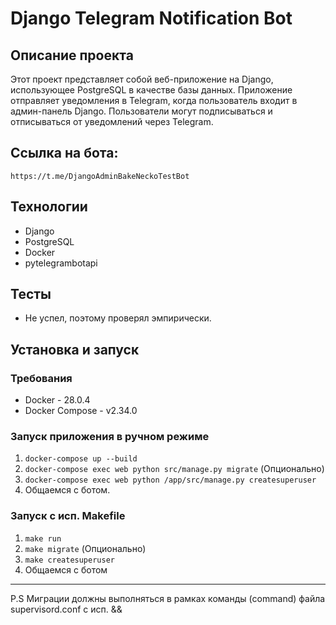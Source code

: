 # Django Telegram Notification Bot

## Описание проекта

Этот проект представляет собой веб-приложение на Django, использующее PostgreSQL в качестве базы данных. Приложение отправляет уведомления в Telegram, когда пользователь входит в админ-панель Django. Пользователи могут подписываться и отписываться от уведомлений через Telegram.

## Ссылка на бота:
`https://t.me/DjangoAdminBakeNeckoTestBot`

## Технологии

- Django
- PostgreSQL
- Docker
- pytelegrambotapi

## Тесты
- Не успел, поэтому проверял эмпирически. 

## Установка и запуск

### Требования

- Docker - 28.0.4
- Docker Compose - v2.34.0

### Запуск приложения в ручном режиме
1. `docker-compose up --build`
2. `docker-compose exec web python src/manage.py migrate` (Опционально) 
3. `docker-compose exec web python /app/src/manage.py createsuperuser`
4. Общаемся с ботом.

### Запуск с исп. Makefile
1. `make run`
2. `make migrate` (Опционально)
3. `make createsuperuser`
4. Общаемся с ботом

----
P.S Миграции должны выполняться в рамках команды (command) файла supervisord.conf с исп. &&
